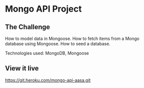 # Mongo API Project

## The Challenge

How to model data in Mongoose. How to fetch items from a Mongo database using Mongoose. How to seed a database.

Technologies used: MongoDB, Mongoose

## View it live
https://git.heroku.com/mongo-api-aasa.git

